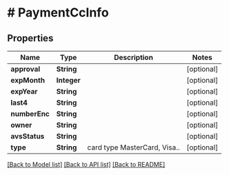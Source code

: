# # PaymentCcInfo


## Properties 


Name | Type | Description | Notes
------------ | ------------- | ------------- | -------------
**approval**| **String** |   | [optional]
**expMonth**| **Integer** |   | [optional]
**expYear**| **String** |   | [optional]
**last4**| **String** |   | [optional]
**numberEnc**| **String** |   | [optional]
**owner**| **String** |   | [optional]
**avsStatus**| **String** |   | [optional]
**type**| **String** | card type MasterCard, Visa..  | [optional]


[[Back to Model list]](../../README.md#models) [[Back to API list]](../../README.md#endpoints) [[Back to README]](../../README.md)

